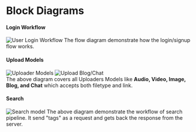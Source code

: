 # Block Diagrams

#### Login Workflow
![User Login Workflow](https://www.linkpicture.com/q/Image2_8.png)
The flow diagram demonstrate how the login/signup flow works.

#### Upload Models <br>
![Uploader Models](https://www.linkpicture.com/q/Image2_8.png)
![Upload Blog/Chat](https://www.linkpicture.com/q/Image4_6.png)<br>
The above diagram covers all Uploaders Models like <b>Audio, Video, Image, Blog, and Chat</b> which accepts both filetype and link.


#### Search<br>
![Search model](https://www.linkpicture.com/q/Image3_6.png)
The above diagram demonstrate the workflow of search pipeline. It send "tags" as a request and gets back the response from the server.


